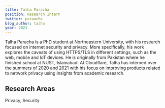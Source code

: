 ```yaml
---
title: Talha Paracha
position: Research Intern
twitter: paraacha
blog_author: talha
year: 2021
---
```


Talha Paracha is a PhD student at Northeastern University, with his research focused on internet security and privacy. More specifically, his work explores the caveats of using HTTPS/TLS in different settings, such as the web, mobile and IoT devices. He is originally from Pakistan where he finished school at NUST, Islamabad. At Cloudflare, Talha has interned over the summers of 2020 and 2021 with his focus on improving products related to network privacy using insights from academic research.

## Research Areas

Privacy, Security
